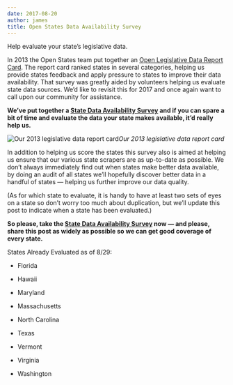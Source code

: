 ```yaml
---
date: 2017-08-20
author: james
title: Open States Data Availability Survey
---
```


Help evaluate your state’s legislative data.

In 2013 the Open States team put together an [Open Legislative Data Report Card](https://openstates.org/reportcard/). The report card ranked states in several categories, helping us provide states feedback and apply pressure to states to improve their data availability. That survey was greatly aided by volunteers helping us evaluate state data sources. We’d like to revisit this for 2017 and once again want to call upon our community for assistance.

**We’ve put together a [State Data Availability Survey](https://goo.gl/forms/ib4Nhbi5hHnQsjcz1) and if you can spare a bit of time and evaluate the data your state makes available, it’d really help us.**

![Our 2013 legislative data report card](https://cdn-images-1.medium.com/max/2000/1*2XqMX4tIAdOqGJG1IfqGuw.png)*Our 2013 legislative data report card*

In addition to helping us score the states this survey also is aimed at helping us ensure that our various state scrapers are as up-to-date as possible. We don’t always immediately find out when states make better data available, by doing an audit of all states we’ll hopefully discover better data in a handful of states — helping us further improve our data quality.

(As for which state to evaluate, it is handy to have at least two sets of eyes on a state so don’t worry too much about duplication, but we’ll update this post to indicate when a state has been evaluated.)

**So please, take the [State Data Availability Survey](https://goo.gl/forms/ib4Nhbi5hHnQsjcz1) now — and please, share this post as widely as possible so we can get good coverage of every state.**

States Already Evaluated as of 8/29:

* Florida

* Hawaii

* Maryland

* Massachusetts

* North Carolina

* Texas

* Vermont

* Virginia

* Washington
